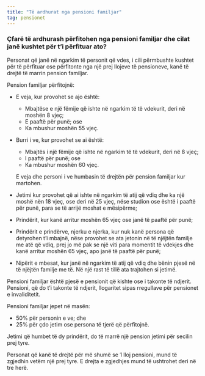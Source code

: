 ```yaml
---
title: "Të ardhurat nga pensioni familjar"
tag: pensionet
---
```


### Çfarë të ardhurash përfitohen nga pensioni familjar dhe cilat janë kushtet për t’i përfituar ato?

Personat që janë në ngarkim të personit që vdes, i cili përmbushte kushtet për të përfituar ose përfitonte nga një prej llojeve të pensioneve, kanë të drejtë të marrin pension familjar.

Pension familjar përfitojnë:

* E veja, kur provohet se ajo është:
    * Mbajtëse e një fëmije që ishte në ngarkim të të vdekurit, deri në moshën 8 vjeç;
    * E paaftë për punë; ose
    * Ka mbushur moshën 55 vjeç.
* Burri i ve, kur provohet se ai është:
    * Mbajtës i një fëmije që ishte në ngarkim të të vdekurit, deri në 8 vjeç;
    * I paaftë për punë; ose
    * Ka mbushur moshën 60 vjeç.
    
    E veja dhe personi i ve humbasin të drejtën për pension familjar kur martohen.
* Jetimi kur provohet që ai ishte në ngarkim të atij që vdiq dhe ka një moshë nën 18 vjeç, ose deri në 25 vjeç, nëse studion ose është i paaftë për punë, para se të arrijë moshat e mësipërme;
* Prindërit, kur kanë arritur moshën 65 vjeç ose janë të paaftë për punë;
* Prindërit e prindërve, njerku e njerka, kur nuk kanë persona që detyrohen t’i mbajnë, nëse provohet se ata jetonin në të njëjtën familje me atë që vdiq, prej jo më pak se një viti para momentit të vdekjes dhe kanë arritur moshën 65 vjeç, apo janë të paaftë për punë;
* Nipërit e mbesat, kur janë në ngarkim të atij që vdiq dhe bënin pjesë në të njëjtën familje me të. Në një rast të tillë ata trajtohen si jetimë.    

Pensioni familjar është pjesë e pensionit që kishte ose i takonte të ndjerit. Pensioni, që do t’i takonte të ndjerit, llogaritet sipas rregullave për pensionet e invaliditetit.

Pensioni familjar jepet në masën:

* 50% për personin e ve; dhe
* 25% për çdo jetim ose persona të tjerë që përfitojnë.    

Jetimi që humbet të dy prindërit, do të marrë një pension jetimi për secilin prej tyre.

Personat që kanë të drejtë për më shumë se 1 lloj pensioni, mund të zgjedhin vetëm një prej tyre. E drejta e zgjedhjes mund të ushtrohet deri në tre herë.
